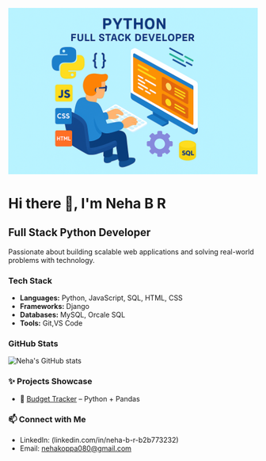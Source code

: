 ![Developer Animation](developer.png)
# Hi there 👋, I'm Neha B R 

## Full Stack Python Developer  
Passionate about building scalable web applications and solving real-world problems with technology.  


### Tech Stack  
- **Languages:** Python, JavaScript, SQL, HTML, CSS  
- **Frameworks:** Django  
- **Databases:** MySQL, Orcale SQL  
- **Tools:** Git,VS Code  

### GitHub Stats  
![Neha's GitHub stats](https://github-readme-stats.vercel.app/api?username=neharamaswamy&show_icons=true&theme=radical)  

### ✨ Projects Showcase   
- 🔗 [Budget Tracker](https://github.com/NehaRamaswamy/budget-tracker) – Python + Pandas  

### 📫 Connect with Me  
- LinkedIn: (linkedin.com/in/neha-b-r-b2b773232)  
- Email: nehakoppa080@gmail.com  
